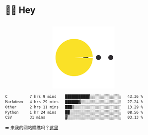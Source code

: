 
# 👋🏻 Hey
<div align="center">
	<br>
	<img src="https://raw.githubusercontent.com/Aniket965/Aniket965/master/pacman.svg?sanitize=true" width="200" height="200">
	<br>
</div>

<!--START_SECTION:waka-->

```txt
C          7 hrs 9 mins    ███████████░░░░░░░░░░░░░░   43.36 %
Markdown   4 hrs 29 mins   ██████▓░░░░░░░░░░░░░░░░░░   27.24 %
Other      2 hrs 11 mins   ███▒░░░░░░░░░░░░░░░░░░░░░   13.29 %
Python     1 hr 24 mins    ██░░░░░░░░░░░░░░░░░░░░░░░   08.56 %
CSV        31 mins         ▓░░░░░░░░░░░░░░░░░░░░░░░░   03.13 %
```

<!--END_SECTION:waka-->

 ➡️  来我的网站瞧瞧吗？[这里](https://www.shaolongfei.com)
